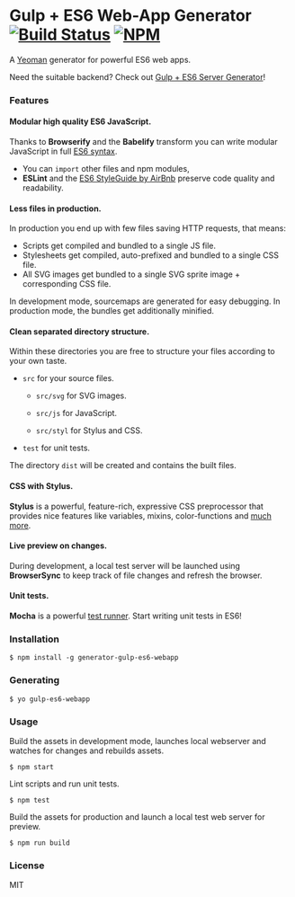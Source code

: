 # Gulp + ES6 Web-App Generator [![Build Status](https://secure.travis-ci.org/ronaldloyko/generator-gulp-es6-webapp.png?branch=master)](https://travis-ci.org/ronaldloyko/generator-gulp-es6-webapp) [![NPM](https://nodei.co/npm/generator-gulp-es6-webapp.png?mini=true)](https://nodei.co/npm/generator-gulp-es6-webapp/)

A [Yeoman](http://yeoman.io/) generator for powerful ES6 web apps.

Need the suitable backend? Check out [Gulp + ES6 Server Generator](https://github.com/ronaldloyko/generator-gulp-es6-server)!

### Features

#### Modular high quality ES6 JavaScript.
Thanks to **Browserify** and the **Babelify** transform you can write modular JavaScript in full [ES6 syntax](https://babeljs.io/docs/learn-es2015/).
- You can `import` other files and npm modules,
- **ESLint** and the [ES6 StyleGuide by AirBnb](https://github.com/airbnb/javascript) preserve code quality and readability.

#### Less files in production.
In production you end up with few files saving HTTP requests, that means:
- Scripts get compiled and bundled to a single JS file.
- Stylesheets get compiled, auto-prefixed and bundled to a single CSS file.
- All SVG images get bundled to a single SVG sprite image + corresponding CSS file.

In development mode, sourcemaps are generated for easy debugging. In production mode, the bundles get additionally minified.


#### Clean separated directory structure.
Within these directories you are free to structure your files according to your own taste.

- `src` for your source files.

  - `src/svg` for SVG images.

  - `src/js` for JavaScript.

  - `src/styl` for Stylus and CSS.

- `test` for unit tests.

The directory `dist` will be created and contains the built files.

#### CSS with Stylus.
**Stylus** is a powerful, feature-rich, expressive CSS preprocessor that provides nice features like variables, mixins, color-functions and [much more](https://learnboost.github.io/stylus/).

#### Live preview on changes.
During development, a local test server will be launched using **BrowserSync** to keep track of file changes and refresh the browser.

#### Unit tests.
**Mocha** is a powerful [test runner](https://mochajs.org/). Start writing unit tests in ES6!

### Installation
```
$ npm install -g generator-gulp-es6-webapp
```

### Generating
```
$ yo gulp-es6-webapp
```

### Usage

Build the assets in development mode, launches local webserver and watches for changes and rebuilds assets.

```
$ npm start
```

Lint scripts and run unit tests.

```
$ npm test
```

Build the assets for production and launch a local test web server for preview.

```
$ npm run build
```

### License
MIT
